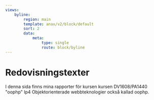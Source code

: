 ```yaml
---
views:
    byline:
        region: main
        template: anax/v2/block/default
        sort: 2
        data:
            meta:
                type: single
                route: block/byline
---
```

# Redovisningstexter

I denna sida finns mina rapporter för kursen kursen DV1608/PA1440 "oophp" Ip4 Objektorienterade webbteknologier också kallad oophp.
